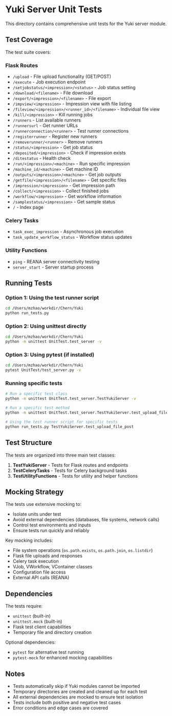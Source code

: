 # Yuki Server Unit Tests

This directory contains comprehensive unit tests for the Yuki server module.

## Test Coverage

The test suite covers:

### Flask Routes
- `/upload` - File upload functionality (GET/POST)
- `/execute` - Job execution endpoint
- `/setjobstatus/<impression>/<status>` - Job status setting
- `/download/<filename>` - File download
- `/export/<impression>/<filename>` - File export
- `/impview/<impression>` - Impression view with file listing
- `/fileview/<impression>/<runner_id>/<filename>` - Individual file view
- `/kill/<impression>` - Kill running jobs
- `/runners` - List available runners
- `/runnersurl` - Get runner URLs
- `/runnerconnection/<runner>` - Test runner connections
- `/registerrunner` - Register new runners
- `/removerunner/<runner>` - Remove runners
- `/status/<impression>` - Get job status
- `/deposited/<impression>` - Check if impression exists
- `/ditestatus` - Health check
- `/run/<impression>/<machine>` - Run specific impression
- `/machine_id/<machine>` - Get machine ID
- `/outputs/<impression>/<machine>` - Get job outputs
- `/getfile/<impression>/<filename>` - Get specific files
- `/impression/<impression>` - Get impression path
- `/collect/<impression>` - Collect finished jobs
- `/workflow/<impression>` - Get workflow information
- `/samplestatus/<impression>` - Get sample status
- `/` - Index page

### Celery Tasks
- `task_exec_impression` - Asynchronous job execution
- `task_update_workflow_status` - Workflow status updates

### Utility Functions
- `ping` - REANA server connectivity testing
- `server_start` - Server startup process

## Running Tests

### Option 1: Using the test runner script
```bash
cd /Users/mzhao/workdir/Chern/Yuki
python run_tests.py
```

### Option 2: Using unittest directly
```bash
cd /Users/mzhao/workdir/Chern/Yuki
python -m unittest UnitTest.test_server -v
```

### Option 3: Using pytest (if installed)
```bash
cd /Users/mzhao/workdir/Chern/Yuki
pytest UnitTest/test_server.py -v
```

### Running specific tests
```bash
# Run a specific test class
python -m unittest UnitTest.test_server.TestYukiServer -v

# Run a specific test method
python -m unittest UnitTest.test_server.TestYukiServer.test_upload_file_post -v

# Using the test runner script for specific tests
python run_tests.py TestYukiServer.test_upload_file_post
```

## Test Structure

The tests are organized into three main test classes:

1. **TestYukiServer** - Tests for Flask routes and endpoints
2. **TestCeleryTasks** - Tests for Celery background tasks
3. **TestUtilityFunctions** - Tests for utility and helper functions

## Mocking Strategy

The tests use extensive mocking to:
- Isolate units under test
- Avoid external dependencies (databases, file systems, network calls)
- Control test environments and inputs
- Ensure tests run quickly and reliably

Key mocking includes:
- File system operations (`os.path.exists`, `os.path.join`, `os.listdir`)
- Flask file uploads and responses
- Celery task execution
- VJob, VWorkflow, VContainer classes
- Configuration file access
- External API calls (REANA)

## Dependencies

The tests require:
- `unittest` (built-in)
- `unittest.mock` (built-in)
- Flask test client capabilities
- Temporary file and directory creation

Optional dependencies:
- `pytest` for alternative test running
- `pytest-mock` for enhanced mocking capabilities

## Notes

- Tests automatically skip if Yuki modules cannot be imported
- Temporary directories are created and cleaned up for each test
- All external dependencies are mocked to ensure test isolation
- Tests include both positive and negative test cases
- Error conditions and edge cases are covered
